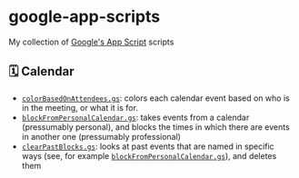 # google-app-scripts

My collection of [Google's App Script](https://script.google.com/) scripts

## 🗓 Calendar

- [`colorBasedOnAttendees.gs`](colorBasedOnAttendees.gs): colors each calendar event based on who is in the meeting, or what it is for.
- [`blockFromPersonalCalendar.gs`](blockFromPersonalCalendar.gs): takes events from a calendar (pressumably personal), and blocks the times in which there are events in another one (pressumably professional)
- [`clearPastBlocks.gs`](clearPastBlocks.gs): looks at past events that are named in specific ways (see, for example [`blockFromPersonalCalendar.gs`](blockFromPersonalCalendar.gs)), and deletes them
